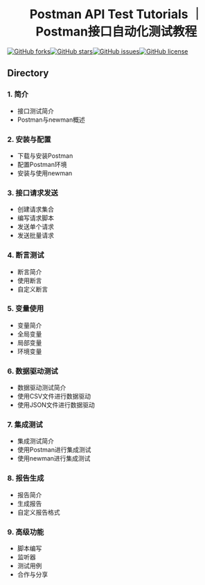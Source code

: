
<h1 align=center>Postman API Test Tutorials ｜ Postman接口自动化测试教程</h1>

[![GitHub forks](https://img.shields.io/github/forks/naodeng/apitest-postman-tutorials)](https://github.com/naodeng/apitest-postman-tutorials/network)[![GitHub stars](https://img.shields.io/github/stars/naodeng/apitest-postman-tutorials)](https://github.com/naodeng/apitest-postman-tutorials/stargazers)[![GitHub issues](https://img.shields.io/github/issues/naodeng/apitest-postman-tutorials)](https://github.com/naodeng/apitest-postman-tutorials/issues)[![GitHub license](https://img.shields.io/github/license/naodeng/apitest-postman-tutorials)](https://github.com/naodeng/apitest-postman-tutorials/blob/main/LICENSE)

## Directory
### 1. 简介
   - 接口测试简介
   - Postman与newman概述
### 2. 安装与配置
   - 下载与安装Postman
   - 配置Postman环境
   - 安装与使用newman
### 3. 接口请求发送
   - 创建请求集合
   - 编写请求脚本
   - 发送单个请求
   - 发送批量请求
### 4. 断言测试
   - 断言简介
   - 使用断言
   - 自定义断言
### 5. 变量使用
   - 变量简介
   - 全局变量
   - 局部变量
   - 环境变量
### 6. 数据驱动测试
   - 数据驱动测试简介
   - 使用CSV文件进行数据驱动
   - 使用JSON文件进行数据驱动
### 7. 集成测试
   - 集成测试简介
   - 使用Postman进行集成测试
   - 使用newman进行集成测试
### 8. 报告生成
   - 报告简介
   - 生成报告
   - 自定义报告格式
### 9. 高级功能
   - 脚本编写
   - 监听器
   - 测试用例
   - 合作与分享
